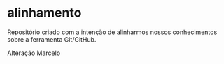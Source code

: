 # alinhamento
Repositório criado com a intenção de alinharmos nossos conhecimentos sobre a ferramenta Git/GitHub.

Alteração Marcelo
